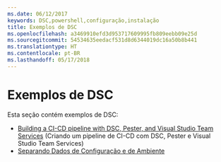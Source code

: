```yaml
---
ms.date: 06/12/2017
keywords: DSC,powershell,configuração,instalação
title: Exemplos de DSC
ms.openlocfilehash: a3469910efd3d953717609995fb809eebb09e25d
ms.sourcegitcommit: 54534635eedacf531d8d6344019dc16a50b8b441
ms.translationtype: HT
ms.contentlocale: pt-BR
ms.lasthandoff: 05/17/2018
---
```

# <a name="dsc-examples"></a>Exemplos de DSC

Esta seção contém exemplos de DSC:

- [Building a CI-CD pipeline with DSC, Pester, and Visual Studio Team Services](dscCiCd.md) (Criando um pipeline de CI-CD com DSC, Pester e Visual Studio Team Services)
- [Separando Dados de Configuração e de Ambiente](separatingEnvData.md)